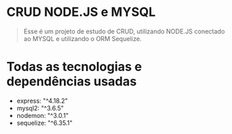 # CRUD NODE.JS e MYSQL

> Esse é um projeto de estudo de CRUD, utilizando NODE.JS conectado ao MYSQL e utilizando o ORM Sequelize.

# Todas as tecnologias e dependências usadas

- express: "^4.18.2"
- mysql2: "^3.6.5"
- nodemon: "^3.0.1"
- sequelize: "^6.35.1"
